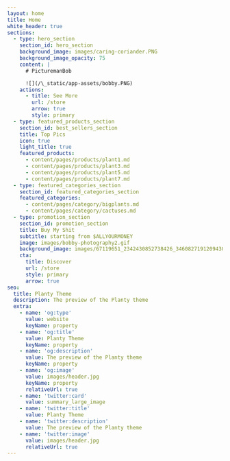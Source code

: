 ```yaml
---
layout: home
title: Home
white_header: true
sections:
  - type: hero_section
    section_id: hero_section
    background_image: images/caring-coriander.PNG
    background_image_opacity: 75
    content: |
      # PicturemanBob

      ![](/\_static/app-assets/bobby.PNG)
    actions:
      - title: See More
        url: /store
        arrow: true
        style: primary
  - type: featured_products_section
    section_id: best_sellers_section
    title: Top Pics
    icon: true
    light_title: true
    featured_products:
      - content/pages/products/plant1.md
      - content/pages/products/plant3.md
      - content/pages/products/plant5.md
      - content/pages/products/plant7.md
  - type: featured_categories_section
    section_id: featured_categories_section
    featured_categories:
      - content/pages/category/bigplants.md
      - content/pages/category/cactuses.md
  - type: promotion_section
    section_id: promotion_section
    title: Buy My Shit
    subtitle: starting from $ALLYOURMONEY
    image: images/bobby-photography2.gif
    background_image: images/67119651_2342430852738426_3460827191209430300_n.jpg
    cta:
      title: Discover
      url: /store
      style: primary
      arrow: true
seo:
  title: Planty Theme
  description: The preview of the Planty theme
  extra:
    - name: 'og:type'
      value: website
      keyName: property
    - name: 'og:title'
      value: Planty Theme
      keyName: property
    - name: 'og:description'
      value: The preview of the Planty theme
      keyName: property
    - name: 'og:image'
      value: images/header.jpg
      keyName: property
      relativeUrl: true
    - name: 'twitter:card'
      value: summary_large_image
    - name: 'twitter:title'
      value: Planty Theme
    - name: 'twitter:description'
      value: The preview of the Planty theme
    - name: 'twitter:image'
      value: images/header.jpg
      relativeUrl: true
---
```


